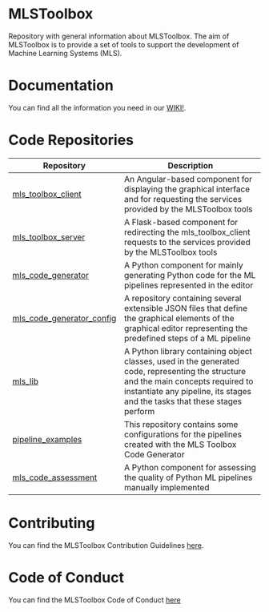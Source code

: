 # MLSToolbox
Repository with general information about MLSToolbox. The aim of MLSToolbox is to provide a set of tools to support the development of Machine Learning Systems (MLS).

# Documentation

You can find all the information you need in our [WIKI!](https://github.com/MLSToolbox/.github/wiki).

# Code Repositories
| Repository | Description |
| ---------- | ----------- |
| [mls_toolbox_client](https://github.com/MLSToobox/mls_toolbox_client) | An Angular-based component for displaying the graphical interface and for requesting the services provided by the MLSToolbox tools|
| [mls_toolbox_server](https://github.com/MLSToobox/mls_toolbox_server) |  A Flask-based component for redirecting the mls_toolbox_client requests to the services provided by the MLSToolbox tools |
| [mls_code_generator](https://github.com/MLSToobox/mls_code_generator) |  A Python component for mainly generating Python code for the ML pipelines represented in the editor |
| [mls_code_generator_config](https://github.com/MLS-oolbox/mls_code_generator_config)| A repository containing several extensible JSON files that define the graphical elements of the graphical editor representing the predefined steps of a ML pipeline |
| [mls_lib](https://github.com/MLS-Toobox/mls_lib) | A Python library containing object classes, used in the generated code, representing the structure and the main concepts required to instantiate any pipeline, its stages and the tasks that these stages perform |
| [pipeline_examples](https://github.com/MLSToolbox/pipeline_examples) | This repository contains some configurations for the pipelines created with the MLS Toolbox Code Generator |
| [mls_code_assessment](https://github.com/MLS-Toobox/mls_code_assessment) |  A Python component for assessing the quality of Python ML pipelines manually implemented |

# Contributing

You can find the MLSToolbox Contribution Guidelines [here](https://github.com/MLS-Toobox/mls_toolbox/blob/main/CONTRIBUTING.md).

# Code of Conduct

You can find the MLSToolbox Code of Conduct [here](https://github.com/MLSToolbox/.github/blob/main/CODE_OF_CONDUCT.md)
